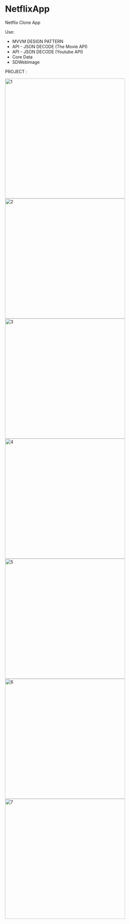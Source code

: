 # NetflixApp

Netflix Clone App

Use:
- MVVM DESIGN PATTERN
- API - JSON DECODE (The Movie API)
- API - JSON DECODE (Youtube API)
- Core Data
- SDWebImage

PROJECT : 

<img width="394" alt="1" src="https://user-images.githubusercontent.com/65239293/234122428-fe0dab57-e99c-4c46-9a47-941adcf0f71f.png">

<img width="394" alt="2" src="https://user-images.githubusercontent.com/65239293/234122450-a4c62011-d5bd-442d-a8a6-68e3b74a863b.png">

<img width="394" alt="3" src="https://user-images.githubusercontent.com/65239293/234122484-9dbeea7a-fb9a-42d7-9325-6d1598521a82.png">

<img width="394" alt="4" src="https://user-images.githubusercontent.com/65239293/234122684-cab1a1ce-57ff-41dc-9a52-01a5e4f0945f.png">

<img width="394" alt="5" src="https://user-images.githubusercontent.com/65239293/234122719-313b8e03-a5a5-40dd-be6c-c7fdae1e3ca2.png">

<img width="394" alt="6" src="https://user-images.githubusercontent.com/65239293/234122747-57b507c3-e255-419a-ab94-12f06ab77199.png">

<img width="394" alt="7" src="https://user-images.githubusercontent.com/65239293/234122809-57710459-c996-4808-b2c5-dad015ba350b.png">
